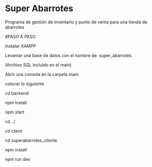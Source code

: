 # Super Abarrotes
Programa de gestión de inventario y punto de venta para una tienda de abarrotes


#PASO A PASO

Instalar XAMPP

Levantar una base de datos con el nombre de: super_abarrotes

(Archivo SQL incluido en el main)

Abrir una consola en la carpeta main

colocar lo siguiente

cd backend 

npm install

npm start


cd ../

cd client

cd superabarrotes_cliente

npm install

npm run dev


